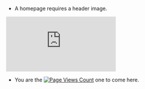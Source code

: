 * A homepage requires a header image.

![](https://api.asxe.vip/scenery.php)

* You are the [![Page Views Count](https://badges.toozhao.com/badges/01JCWS6KEGWFT5CEWPP400NM5B/green.svg)](https://badges.toozhao.com/stats/01JCWS6KEGWFT5CEWPP400NM5B "Get your own page views count badge on badges.toozhao.com") one to come here.
